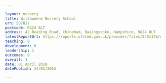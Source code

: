 ```yaml
---

layout: nursery
title: Willowdene Nursery School
urn: 507837
postcode: RG24 8LT
address: 42 Reading Road, Chineham, Basingstoke, Hampshire, RG24 8LT
latestReportUrl: https://reports.ofsted.gov.uk/provider/files/2451176/urn/507837.pdf
teaching: 0
development: 0
leadership: 1
outcomes: 0
overall: 1
date: 01 April 2018 
datePublish: 14/01/2015

---
```

